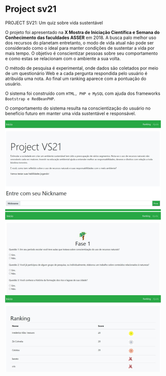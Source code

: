# Project sv21
PROJECT SV21: Um quiz sobre vida sustentável

O projeto foi apresentado na <strong>X Mostra de Iniciação Científica e Semana do Conhecimento das faculdades ASSER</strong> em 2018. A busca palo melhor uso dos recursos do planetam entretanto, o modo de vida atual não pode ser considerado como o ideal para manter condições de sustentar a vida por mais tempo. O objetivo é conscientizar pessoas sobre seu comportamento e como estas se relacionam com o ambiente a sua volta.

O método de pesquisa é experimental, onde dados são coletados por meio de um questionário Web e a cada pergunta respondida pelo usuário é atribuída uma nota. Ao final um ranking aparece com a pontuação do usuário.

O sistema foi construído com <code>HTML, PHP e MySQL</code> com ajuda dos frameworks <code>Bootstrap e RedBeanPHP</code>.

O comportamento do sistema resulta na conscientização do usuário no benefício futuro em manter uma vida sustentável e responsável.

<img src="foto1.JPG">
<img src="foto2.JPG">
<img src="foto3.JPG">
